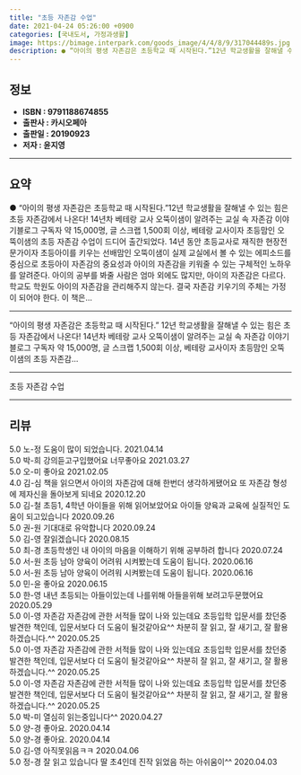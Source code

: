 ```yaml
---
title: "초등 자존감 수업"
date: 2021-04-24 05:26:00 +0900
categories: [국내도서, 가정과생활]
image: https://bimage.interpark.com/goods_image/4/4/8/9/317044489s.jpg
description: ● “아이의 평생 자존감은 초등학교 때 시작된다.”12년 학교생활을 잘해낼 수 있는 힘은 초등 자존감에서 나온다! 14년차 베테랑 교사 오뚝이샘이 알려주는 교실 속 자존감 이야기블로그 구독자 약 15,000명, 글 스크랩 1,500회 이상, 베테랑 교사이자 초등맘인 오뚝이샘의 초등
---
```


## **정보**

- **ISBN : 9791188674855**
- **출판사 : 카시오페아**
- **출판일 : 20190923**
- **저자 : 윤지영**

------



## **요약**

●  “아이의 평생 자존감은 초등학교 때 시작된다.”12년 학교생활을 잘해낼 수 있는 힘은 초등 자존감에서 나온다!  14년차 베테랑 교사 오뚝이샘이 알려주는 교실 속 자존감 이야기블로그 구독자 약 15,000명, 글 스크랩 1,500회 이상, 베테랑 교사이자 초등맘인 오뚝이샘의 초등 자존감 수업이 드디어 출간되었다. 14년 동안 초등교사로 재직한 현장전문가이자 초등아이를 키우는 선배맘인 오뚝이샘이 실제 교실에서 볼 수 있는 에피소드를 중심으로 초등아이 자존감의 중요성과 아이의 자존감을 키워줄 수 있는 구체적인 노하우를 알려준다. 아이의 공부를 봐줄 사람은 엄마 외에도 많지만, 아이의 자존감은 다르다. 학교도 학원도 아이의 자존감을 관리해주지 않는다. 결국 자존감 키우기의 주체는 가정이 되어야 한다. 이 책은...

------

“아이의 평생 자존감은 초등학교 때 시작된다.”&#x0D;12년 학교생활을 잘해낼 수 있는 힘은 초등 자존감에서 나온다!  &#x0D;14년차 베테랑 교사 오뚝이샘이 알려주는 교실 속 자존감 이야기&#x0D;&#x0D;블로그 구독자 약 15,000명, 글 스크랩 1,500회 이상, 베테랑 교사이자 초등맘인 오뚝이샘의 초등 자존감... 

------


초등 자존감 수업 

------


## **리뷰** 

5.0 노-정 도움이 많이 되었습니다. 2021.04.14 <br/>5.0 박-희 강의듣고구입했어요 너무좋아요 2021.03.27 <br/>5.0 오-미 좋아요 2021.02.05 <br/>4.0 김-심 책을 읽으면서 아이의 자존감에 대해 한번더 생각하게됐어요 또 자존감 형성에 제자신을 돌아보게 되네요 2020.12.20 <br/>5.0 김-철 초등1, 4학년 아이들을 위해 읽어보았어요 아이들 양육과 교육에 실질적인 도움이 되고있습니다  2020.09.26 <br/>5.0 권-원 기대대로 유악합니다 2020.09.24 <br/>5.0 김-영 잘읽겠습니다 2020.08.15 <br/>5.0 최-경 초등학생인 내 아이의 마음을 이해하기 위해 공부하려 합니다 2020.07.24 <br/>5.0 서-원 초등 남아 양육이 어려워 시켜봤는데 도움이 됩니다. 2020.06.16 <br/>5.0 서-원 초등 남아 양육이 어려워 시켜봤는데 도움이 됩니다. 2020.06.16 <br/>5.0 민-윤 좋아요 2020.06.15 <br/>5.0 한-영 내년 초등되는 아들이있는데 나를위해 아들을위해 보려고두문했어요 2020.05.29 <br/>5.0 이-영 자존감 자존감에 관한 서적들 많이 나와 있는데요 초등입학 입문서를 찼던중 발견한 책인데, 입문서보다 더 도움이 될것같아요^^ 차분히 잘 읽고, 잘 새기고, 잘 활용하겠습니다.^^ 2020.05.25 <br/>5.0 이-영 자존감 자존감에 관한 서적들 많이 나와 있는데요 초등입학 입문서를 찼던중 발견한 책인데, 입문서보다 더 도움이 될것같아요^^ 차분히 잘 읽고, 잘 새기고, 잘 활용하겠습니다.^^ 2020.05.25 <br/>5.0 이-영 자존감 자존감에 관한 서적들 많이 나와 있는데요 초등입학 입문서를 찼던중 발견한 책인데, 입문서보다 더 도움이 될것같아요^^ 차분히 잘 읽고, 잘 새기고, 잘 활용하겠습니다.^^ 2020.05.25 <br/>5.0 박-미 열심히 읽는중입니다^^ 2020.04.27 <br/>5.0 양-경 좋아요. 2020.04.14 <br/>5.0 양-경 좋아요. 2020.04.14 <br/>5.0 김-영 아직못읽음ㅋㅋ 2020.04.06 <br/>5.0 정-경 잘 읽고 있습니다
딸 초4인데 진작 읽었음 하는 아쉬움이^^ 2020.04.03 <br/>